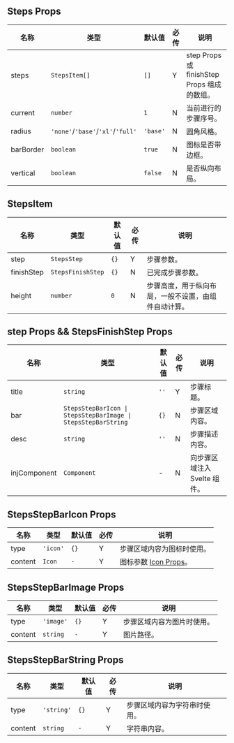 ## Steps Props

| 名称      | 类型                              | 默认值   | 必传 | 说明                                        |
| --------- | --------------------------------- | -------- | ---- | ------------------------------------------- |
| steps     | `StepsItem[]`                     | `[]`     | Y    | step Props 或 finishStep Props 组成的数组。 |
| current   | `number`                          | `1`      | N    | 当前进行的步骤序号。                        |
| radius    | `'none'`/`'base'`/`'xl'`/`'full'` | `'base'` | N    | 圆角风格。                                  |
| barBorder | `boolean`                         | `true`   | N    | 图标是否带边框。                            |
| vertical  | `boolean`                         | `false`  | N    | 是否纵向布局。                              |

## StepsItem

| 名称       | 类型              | 默认值 | 必传 | 说明                                                 |
| ---------- | ----------------- | ------ | ---- | ---------------------------------------------------- |
| step       | `StepsStep`       | `{}`   | Y    | 步骤参数。                                           |
| finishStep | `StepsFinishStep` | `{}`   | N    | 已完成步骤参数。                                     |
| height     | `number`          | `0`    | N    | 步骤高度，用于纵向布局，一般不设置，由组件自动计算。 |

## step Props && StepsFinishStep Props

| 名称         | 类型                                                          | 默认值 | 必传 | 说明                         |
| ------------ | ------------------------------------------------------------- | ------ | ---- | ---------------------------- |
| title        | `string`                                                      | `''`   | Y    | 步骤标题。                   |
| bar          | `StepsStepBarIcon \| StepsStepBarImage \| StepsStepBarString` | `{}`   | N    | 步骤区域内容。               |
| desc         | `string`                                                      | `''`   | N    | 步骤描述内容。               |
| injComponent | `Component`                                                   | -      | N    | 向步骤区域注入 Svelte 组件。 |

## StepsStepBarIcon Props

| 名称    | 类型     | 默认值 | 必传 | 说明                                                                     |
| ------- | -------- | ------ | ---- | ------------------------------------------------------------------------ |
| type    | `'icon'` | `{}`   | Y    | 步骤区域内容为图标时使用。                                               |
| content | `Icon`   | `-`    | Y    | 图标参数 [Icon Props](https://stdf.design/#/components?nav=icon&tab=1)。 |

## StepsStepBarImage Props

| 名称    | 类型      | 默认值 | 必传 | 说明                       |
| ------- | --------- | ------ | ---- | -------------------------- |
| type    | `'image'` | `{}`   | Y    | 步骤区域内容为图片时使用。 |
| content | `string`  | `-`    | Y    | 图片路径。                 |

## StepsStepBarString Props

| 名称    | 类型       | 默认值 | 必传 | 说明                         |
| ------- | ---------- | ------ | ---- | ---------------------------- |
| type    | `'string'` | `{}`   | Y    | 步骤区域内容为字符串时使用。 |
| content | `string`   | `-`    | Y    | 字符串内容。                 |
